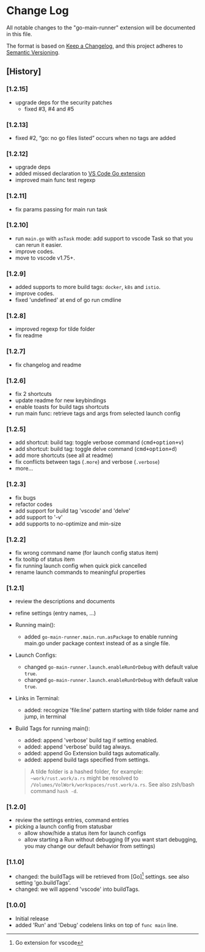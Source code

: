 # Change Log

All notable changes to the "go-main-runner" extension will be documented in this file.

The format is based on [Keep a Changelog](https://keepachangelog.com/en/1.1.0/),
and this project adheres to [Semantic Versioning](https://semver.org/spec/v2.0.0.html).

## [History]

### [1.2.15]

- upgrade deps for the security patches
  - fixed #3, #4 and #5

### [1.2.13]

- fixed #2, “go: no go files listed” occurs when no tags are added

### [1.2.12]

- upgrade deps
- added missed declaration to [VS Code Go extension](https://marketplace.visualstudio.com/items?itemName=golang.go)
- improved main func test regexp

### [1.2.11]

- fix params passing for main run task

### [1.2.10]

- run `main.go` with `asTask` mode: add support to vscode Task so that you can rerun it easier.
- improve codes.
- move to vscode v1.75+.

### [1.2.9]

- added supports to more build tags: `docker`, `k8s` and `istio`.
- improve codes.
- fixed 'undefined' at end of go run cmdline

### [1.2.8]

- improved regexp for tilde folder
- fix readme

### [1.2.7]

- fix changelog and readme

### [1.2.6]

- fix 2 shortcuts
- update readme for new keybindings
- enable toasts for build tags shortcuts
- run main func: retrieve tags and args from selected launch config

### [1.2.5]

- add shortcut: build tag: toggle verbose command (<kbd>cmd+option+v</kbd>)
- add shortcut: build tag: toggle delve command (<kbd>cmd+option+d</kbd>)
- add more shortcuts (see all at readme)
- fix conflicts between tags (`.more`) and verbose (`.verbose`)
- more...

### [1.2.3]

- fix bugs
- refactor codes
- add support for build tag 'vscode' and 'delve'
- add support to '-v'
- add supports to no-optimize and min-size

### [1.2.2]

- fix wrong command name (for launch config status item)
- fix tooltip of status item
- fix running launch config when quick pick cancelled
- rename launch commands to meaningful properties

### [1.2.1]

- review the descriptions and documents
- refine settings (entry names, ...)
- Running main():
  - added `go-main-runner.main.run.asPackage` to enable running main.go under package context instead of as a single file.
- Launch Configs:
  - changed `go-main-runner.launch.enableRunOrDebug` with default value `true`.
  - changed `go-main-runner.launch.enableRunOrDebug` with default value `true`.
- Links in Terminal:
  - added: recognize 'file:line' pattern starting with tilde folder name and jump, in terminal
- Build Tags for running main():
  - added: append 'verbose' build tag if setting enabled.
  - added: append 'verbose' build tag always.
  - added: append Go Extension build tags automatically.
  - added: append build tags specified from settings.
  
  > A tilde folder is a hashed folder, for example: `~work/rust.work/a.rs` might be resolved to `/Volumes/VolWork/workspaces/rust.work/a.rs`.
  > See also zsh/bash command `hash -d`.

### [1.2.0]

- review the settings entries, command entries
- picking a launch config from statusbar
  - allow show/hide a status item for launch configs
  - allow starting a Run without debugging (If you want start debugging, you may change our default behavior from settings)

### [1.1.0]

- changed: the buildTags will be retrieved from [Go][^2] settings. see also setting 'go.buildTags'.
- changed: we will append 'vscode' into buildTags.

[^2]: Go extension for vscode

### [1.0.0]

- Initial release
- added 'Run' and 'Debug' codelens links on top of `func main` line.
